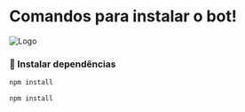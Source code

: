 # Comandos para instalar o bot!

![Logo](https://files.catbox.moe/o2wroe.jpg)

### 🔧 Instalar dependências

```bash
npm install
```
```bash
npm install
